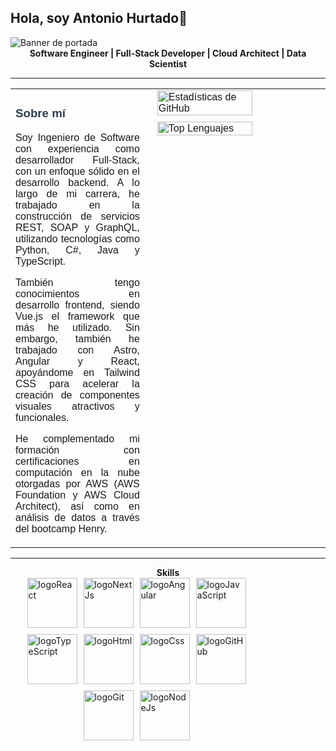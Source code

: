 
##             Hola, soy Antonio Hurtado👋

<img src="https://i.imgur.com/SyidUWX.png" alt="Banner de portada">


<div align="center">
    <strong>Software Engineer | Full-Stack Developer | Cloud Architect | Data Scientist</strong>
</div>

---


<link href="https://fonts.googleapis.com/css2?family=Montserrat:wght@400;600&display=swap" rel="stylesheet">

<div style="font-family: 'Montserrat', sans-serif;">
  <table style="width: 100%; border-collapse: collapse;">
    <tr>
      <td style="width: 45%; vertical-align: top; padding-right: 20px;">
        <h3 style="font-weight: 600; color: #2c3e50;">Sobre mí</h3>
        <p style="text-align: justify;">
          Soy Ingeniero de Software con experiencia como desarrollador Full-Stack, con un enfoque sólido en el desarrollo backend. A lo largo de mi carrera, he trabajado en la construcción de servicios REST, SOAP y GraphQL, utilizando tecnologías como Python, C#, Java y TypeScript.
        </p>
        <p style="text-align: justify;">
          También tengo conocimientos en desarrollo frontend, siendo Vue.js el framework que más he utilizado. Sin embargo, también he trabajado con Astro, Angular y React, apoyándome en Tailwind CSS para acelerar la creación de componentes visuales atractivos y funcionales.
        </p>
        <p style="text-align: justify;">
          He complementado mi formación con certificaciones en computación en la nube otorgadas por AWS (AWS Foundation y AWS Cloud Architect), así como en análisis de datos a través del bootcamp Henry.
        </p>
      </td>  
      <td style="width: 55%; vertical-align: top; display: flex; flex-direction: column; align-items: center;">
        <img src="https://github-readme-stats.vercel.app/api?username=eiriselias&show_icons=true&theme=radical" alt="Estadísticas de GitHub" style="width: 100%; max-width: 500px; margin-bottom: 10px;"/>
        <img src="https://github-readme-stats.vercel.app/api/top-langs/?username=eiriselias&layout=compact&theme=radical" alt="Top Lenguajes" style="width: 100%; max-width: 500px;"/>
      </td>
    </tr>
  </table>
</div>

---

<div align="center">
    <strong>Skills</strong>
</div>
<div style="display: flex; justify-content: center; align-items: center; gap: 10px; flex-wrap: wrap; width: 80%;">
  
  <img src="https://cdn.iconscout.com/icon/free/png-256/free-react-logo-icon-download-in-svg-png-gif-file-formats--wordmark-programming-langugae-freebies-pack-logos-icons-1175110.png?f=webp&w=256" alt="logoReact" width="80"/>
  <img src="https://images.ctfassets.net/23aumh6u8s0i/c04wENP3FnbevwdWzrePs/1e2739fa6d0aa5192cf89599e009da4e/nextjs" alt="logoNextJs" width="80"/>
  <img src="https://i.imgur.com/nF4ATmr.png" alt="logoAngular" width="80"/>
  <img src="https://i.imgur.com/Yfryayt.png" alt="logoJavaScript" width="80"/>
  <img src="https://i.imgur.com/2hLh0R0.png" alt="logoTypeScript" width="80"/>
  <img src="https://i.imgur.com/c6lTS8w.png" alt="logoHtml" width="80"/>
  <img src="https://i.imgur.com/kkeeC0y.png" alt="logoCss" width="80"/>
  <img src="https://i.imgur.com/Zcb9ELE.png" alt="logoGitHub" width="80"/>
  <img src="https://i.imgur.com/9BIdnPs.png" alt="logoGit" width="80"/>
  <img src="https://i.imgur.com/P7fXRYM.png" alt="logoNodeJs" width="80"/>
  
</div>
